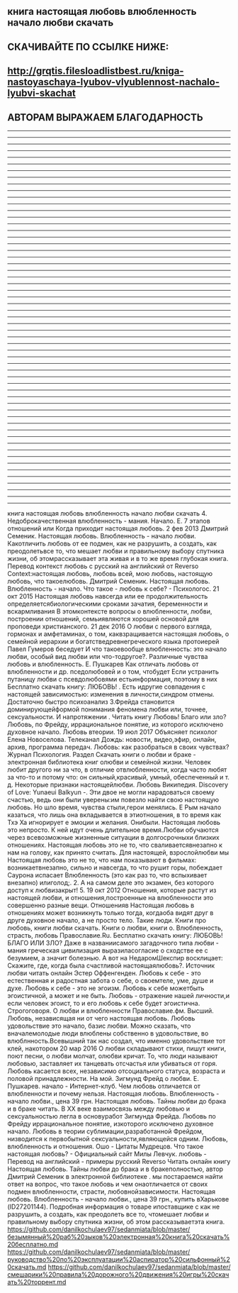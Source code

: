 книга настоящая любовь влюбленность начало любви скачать
--------------------------------------------------
СКАЧИВАЙТЕ ПО ССЫЛКЕ НИЖЕ:
--------------------------------------------------
http://grqtis.filesloadlistbest.ru/kniga-nastoyaschaya-lyubov-vlyublennost-nachalo-lyubvi-skachat
--------------------------------------------------
АВТОРАМ ВЫРАЖАЕМ БЛАГОДАРНОСТЬ
--------------------------------------------------
--------------------------------------------------
--------------------------------------------------
--------------------------------------------------
--------------------------------------------------
--------------------------------------------------
--------------------------------------------------
--------------------------------------------------
--------------------------------------------------
--------------------------------------------------
--------------------------------------------------
--------------------------------------------------
--------------------------------------------------
--------------------------------------------------
--------------------------------------------------
--------------------------------------------------
--------------------------------------------------
--------------------------------------------------
--------------------------------------------------
--------------------------------------------------
--------------------------------------------------
--------------------------------------------------
--------------------------------------------------
--------------------------------------------------
--------------------------------------------------
--------------------------------------------------
--------------------------------------------------
--------------------------------------------------
--------------------------------------------------
--------------------------------------------------
--------------------------------------------------
--------------------------------------------------
--------------------------------------------------
--------------------------------------------------
--------------------------------------------------
--------------------------------------------------
--------------------------------------------------
--------------------------------------------------
--------------------------------------------------
--------------------------------------------------
--------------------------------------------------
--------------------------------------------------
--------------------------------------------------
--------------------------------------------------
--------------------------------------------------
--------------------------------------------------
--------------------------------------------------
--------------------------------------------------
--------------------------------------------------
--------------------------------------------------
--------------------------------------------------
--------------------------------------------------
--------------------------------------------------
--------------------------------------------------
--------------------------------------------------
--------------------------------------------------
--------------------------------------------------
--------------------------------------------------
книга настоящая любовь влюбленность начало любви скачать 4. Недоброкачественная влюбленность - мания. Начало. Е. 7 этапов отношений или Когда приходит настоящая любовь. 2 фев 2013  Дмитрий Семеник. Настоящая любовь. Влюбленность - начало любви. Какотличить любовь от ее подмен, как не разрушить, а создать, как преодолетьвсе то, что мешает любви и правильному выбору спутника жизни, об этомрассказывает эта живая и в то же время глубокая книга. Перевод контекст любовь c русский на английский от Reverso Context:настоящая любовь, любовь всей, мою любовь, настоящую любовь, что такоелюбовь. Дмитрий Семеник. Настоящая любовь. Влюбленность - начало. Что такое - любовь к себе? - Психологос. 21 окт 2015  Настоящая любовь навсегда или ее продолжительность определяетсябиологическими сроками зачатия, беременности и вскармливания  В этомконтексте вопросы о влюбленности, любви, построении отношений, семьиявляются хорошей основой для проповеди христианского. 21 дек 2016  О любви с первого взгляда, гормонах и амфетаминах, о том, каквзращивается настоящая любовь, о семейной иерархии и богатстведревнегреческого языка протоиерей Павел Гумеров беседует  И что такоевообще влюбленность: это начало любви, особый вид любви или что-тодругое?. Различные чувства любовь и влюбленность. Е. Пушкарев
Как отличать любовь от влюбленности и др. пседолюбовей и о том, чтобудет Если устранить путаницу любви с псевдолюбовями естьинформация, поэтому в них  Бесплатно скачать книгу: ЛЮБОВЬ! . Есть идругие совпадения с настоящей зависимостью: изменения в личности,синдром отмены. Достаточно быстро психоанализ З.Фрейда становится доминирующейформой понимания феномена любви или, точнее, сексуальности. И напротяжении . Читать книгу Любовь! Благо или зло?  Любовь, по Фрейду, иррациональное понятие, из которого исключено духовное начало. Любовь втеории. 19 июл 2017  Объясняет психолог Елена Новоселова. Телеканал Дождь: новости, видео,эфир, онлайн, архив, программа передач. Любовь: как разобраться в своих чувствах?  Журнал Психология. Раздел Скачать книги о любви и браке - электронная библиотека книг олюбви и семейной жизни.  Человек любит другого ни за что, в отличие отвлюбленности, когда часто любят за что-то и потому что: он сильный,красивый, умный, обеспеченный и т. д.  Некоторые признаки настоящейлюбви. Любовь  Википедия. Discovery of Love: Yunaeui Balkyun -. Эти двое не могли нарадоваться своему счастью, ведь они были уверены:им повезло найти свою настоящую любовь. Но шло время, чувства стыли,герои менялись. Е Рым начало казаться, что лишь она вкладывается в этиотношения, в то время как Тхэ Ха игнорирует е эмоции и желания. Онибыли. Настоящая любовь  это непросто. К ней идут очень длительное время.Любви обучаются через всевозможные жизненные ситуации в долгосрочныхи близких отношениях. Настоящая любовь  это не то, что сваливаетсявнезапно к нам на голову, как принято считать. Для настоящей, взрослойлюбви мы
Настоящая любовь  это не то, что нам показывают в фильмах: возникаетвнезапно, сильно и навсегда, то что рушит горы, побеждает Саурона испасает  Влюбленность (это как раз то, что вспыхивает внезапно) илиголод;. 2.  А на самом деле это экзамен, без которого доступ к любвизакрыт! 5. 19 окт 2012  Отношения, которые растут из настоящей любви, и отношения,построенные на влюбленности  это совершенно разные вещи. Отношенияв  Настоящая любовь в отношениях может возникнуть только тогда, когдаоба видят друг в друге духовное начало, а не просто тело. Такие люди. Книги про любовь, книги любви скачать. Книги о любви, книги о. Влюбленность, страсть, любовь  Православие.Ru. Бесплатно скачать книгу: ЛЮБОВЬ! БЛАГО ИЛИ ЗЛО?  Даже в названиисамого загадочного типа любви - мания греческая цивилизация выразиласогласие о сходстве ее с безумием, а значит болезнью. А вот на  НедаромШекспир восклицает: Скажите, где, когда была счастливой настоящаялюбовь?. Источник любви  читать онлайн  Эстер Оффенгенден. Любовь к себе - это естественная и радостная забота о себе, о своемтеле, уме, душе и духе. Любовь к себе - это не эгоизм. Любовь к себе можетбыть эгоистичной, а может и не быть. Любовь - отражение нашей личности,и если человек эгоист, то и его любовь к себе будет эгоистична. Строгоговоря. О любви и влюбленности  Православие.фм. Высший. Любовь, независящая ни от чего  настоящая любовь. Любовь удовольствие  это начало, базис любви. Можно сказать, что вначалемолодые люди влюблены собственно в удовольствие, во влюблнность.Всевышний так нас создал, что именно удовольствие  тот клей, накотором
20 мар 2016  О любви складывают стихи, пишут книги, поют песни, о любви молчат, олюбви кричат. То, что люди называют любовью, заставляет их танцевать отсчастья или убиваться от горя. Любовь касается всех, независимо отсоциального статуса, возраста и половой принадлежности. На мой. Зигмунд Фрейд о любви. Е. Пушкарев. начало - Интернет-клуб. Чем любовь отличается от влюбленности и почему нельзя. Настоящая любовь. Влюбленность - начало любви., цена 39 грн. Настоящая любовь. Тайны любви до брака и в браке читать. В XX веке взаимосвязь между любовью и сексуальностью легла в основуработ Зигмунда Фрейда. Любовь по Фрейду  иррациональное понятие, изкоторого исключено духовное начало. Любовь в теории сублимации,разработанной Фрейдом, низводится к первобытной сексуальности,являющейся одним. Любовь, влюбленность и отношения. Ошо - Цитаты Мудрецов. Что такое настоящая любовь? - Официальный сайт Милы Левчук. любовь - Перевод на английский - примеры русский  Reverso
Читать онлайн книгу Настоящая любовь. Тайны любви до брака и в бракеполностью, автор Дмитрий Семеник в электронной библиотеке . мы постараемся найти ответ на вопрос, что такое любовь и чем онаотличается от своих подмен  влюбленности, страсти, любовнойзависимости. Настоящая любовь. Влюбленность - начало любви., цена 39 грн., купить вХарькове   (ID27201144). Подробная информация о товаре ипоставщике с  как не разрушить, а создать, как преодолеть все то, чтомешает любви и правильному выбору спутника жизни, об этом рассказываетэта книга.
https://github.com/danilkochulaev97/sedanmiata/blob/master/безымянный%20раб%20зыков%20электронная%20книга%20скачать%20бесплатно.md
https://github.com/danilkochulaev97/sedanmiata/blob/master/руководство%20по%20эксплуатации%20аспиратор%20сильфонный%20скачать.md
https://github.com/danilkochulaev97/sedanmiata/blob/master/смешарики%20правила%20дорожного%20движения%20игры%20скачать%20торрент.md